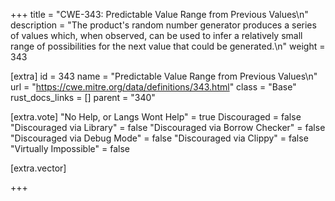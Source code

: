 +++
title = "CWE-343: Predictable Value Range from Previous Values\n"
description = "The product's random number generator produces a series of values which, when observed, can be used to infer a relatively small range of possibilities for the next value that could be generated.\n"
weight = 343

[extra]
id = 343
name = "Predictable Value Range from Previous Values\n"
url = "https://cwe.mitre.org/data/definitions/343.html"
class = "Base"
rust_docs_links = []
parent = "340"

[extra.vote]
"No Help, or Langs Wont Help" = true
Discouraged = false
"Discouraged via Library" = false
"Discouraged via Borrow Checker" = false
"Discouraged via Debug Mode" = false
"Discouraged via Clippy" = false
"Virtually Impossible" = false

[extra.vector]

+++